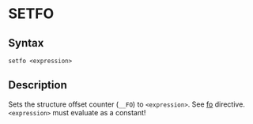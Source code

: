# SETFO

## Syntax
```assembly
setfo <expression>
```

## Description
Sets the structure offset counter (`__FO`) to `<expression>`.
See [fo](fo.md) directive. `<expression>` must evaluate as a constant!
